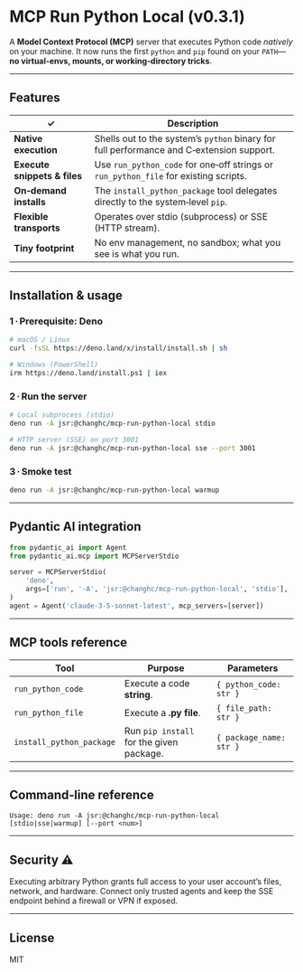 # MCP Run Python Local (v0.3.1)

A **Model Context Protocol (MCP)** server that executes Python code *natively* on your machine. It now runs the first `python` and `pip` found on your `PATH`—**no virtual‑envs, mounts, or working‑directory tricks**.

---

## Features

| ✓ | Description |
|---|-------------|
| **Native execution** | Shells out to the system’s `python` binary for full performance and C‑extension support. |
| **Execute snippets & files** | Use `run_python_code` for one‑off strings or `run_python_file` for existing scripts. |
| **On‑demand installs** | The `install_python_package` tool delegates directly to the system‑level `pip`. |
| **Flexible transports** | Operates over stdio (subprocess) or SSE (HTTP stream). |
| **Tiny footprint** | No env management, no sandbox; what you see is what you run. |

---

## Installation & usage

### 1 · Prerequisite: Deno

```bash
# macOS / Linux
curl -fsSL https://deno.land/x/install/install.sh | sh

# Windows (PowerShell)
irm https://deno.land/install.ps1 | iex
```

### 2 · Run the server

```bash
# Local subprocess (stdio)
deno run -A jsr:@changhc/mcp-run-python-local stdio

# HTTP server (SSE) on port 3001
deno run -A jsr:@changhc/mcp-run-python-local sse --port 3001
```

### 3 · Smoke test

```bash
deno run -A jsr:@changhc/mcp-run-python-local warmup
```

---

## Pydantic AI integration

```python
from pydantic_ai import Agent
from pydantic_ai.mcp import MCPServerStdio

server = MCPServerStdio(
    'deno',
    args=['run', '-A', 'jsr:@changhc/mcp-run-python-local', 'stdio'],
)
agent = Agent('claude-3-5-sonnet-latest', mcp_servers=[server])
```

---

## MCP tools reference

| Tool | Purpose | Parameters |
|------|---------|------------|
| `run_python_code` | Execute a code **string**. | `{ python_code: str }` |
| `run_python_file` | Execute a **.py file**. | `{ file_path: str }` |
| `install_python_package` | Run `pip install` for the given package. | `{ package_name: str }` |

---

## Command‑line reference

```
Usage: deno run -A jsr:@changhc/mcp-run-python-local [stdio|sse|warmup] [--port <num>]
```

---

## Security ⚠️

Executing arbitrary Python grants full access to your user account’s files, network, and hardware. Connect only trusted agents and keep the SSE endpoint behind a firewall or VPN if exposed.

---

## License

MIT
